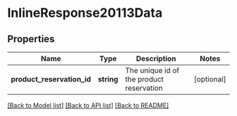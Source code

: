 # InlineResponse20113Data

## Properties
Name | Type | Description | Notes
------------ | ------------- | ------------- | -------------
**product_reservation_id** | **string** | The unique id of the product reservation | [optional] 

[[Back to Model list]](../../README.md#documentation-for-models) [[Back to API list]](../../README.md#documentation-for-api-endpoints) [[Back to README]](../../README.md)

